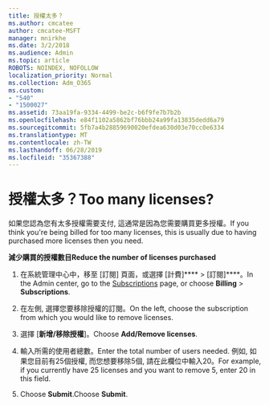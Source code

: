 ```yaml
---
title: 授權太多？
ms.author: cmcatee
author: cmcatee-MSFT
manager: mnirkhe
ms.date: 3/2/2018
ms.audience: Admin
ms.topic: article
ROBOTS: NOINDEX, NOFOLLOW
localization_priority: Normal
ms.collection: Adm_O365
ms.custom:
- "540"
- "1500027"
ms.assetid: 73aa19fa-9334-4499-be2c-b6f9fe7b7b2b
ms.openlocfilehash: e84f1102a5862bf76bbb24a99fa13835dedd6a79
ms.sourcegitcommit: 5fb7a4b28859690020efdea630d03e70cc0e6334
ms.translationtype: MT
ms.contentlocale: zh-TW
ms.lasthandoff: 06/28/2019
ms.locfileid: "35367388"
---
```

# <a name="too-many-licenses"></a><span data-ttu-id="22f26-102">授權太多？</span><span class="sxs-lookup"><span data-stu-id="22f26-102">Too many licenses?</span></span>

<span data-ttu-id="22f26-103">如果您認為您有太多授權需要支付, 這通常是因為您需要購買更多授權。</span><span class="sxs-lookup"><span data-stu-id="22f26-103">If you think you're being billed for too many licenses, this is usually due to having purchased more licenses then you need.</span></span>
  
 <span data-ttu-id="22f26-104">**減少購買的授權數目**</span><span class="sxs-lookup"><span data-stu-id="22f26-104">**Reduce the number of licenses purchased**</span></span>
  
1. <span data-ttu-id="22f26-105">在系統管理中心中，移至 [訂閱][](https://go.microsoft.com/fwlink/p/?linkid=842054) 頁面，或選擇 [計費]\*\*\*\* \> [訂閱]\*\*\*\*。</span><span class="sxs-lookup"><span data-stu-id="22f26-105">In the Admin center, go to the [Subscriptions](https://go.microsoft.com/fwlink/p/?linkid=842054) page, or choose **Billing** \> **Subscriptions**.</span></span>

2. <span data-ttu-id="22f26-106">在左側, 選擇您要移除授權的訂閱。</span><span class="sxs-lookup"><span data-stu-id="22f26-106">On the left, choose the subscription from which you would like to remove licenses.</span></span>

3. <span data-ttu-id="22f26-107">選擇 [**新增/移除授權**]。</span><span class="sxs-lookup"><span data-stu-id="22f26-107">Choose **Add/Remove licenses**.</span></span>

4. <span data-ttu-id="22f26-108">輸入所需的使用者總數。</span><span class="sxs-lookup"><span data-stu-id="22f26-108">Enter the total number of users needed.</span></span> <span data-ttu-id="22f26-109">例如, 如果您目前有25個授權, 而您想要移除5個, 請在此欄位中輸入20。</span><span class="sxs-lookup"><span data-stu-id="22f26-109">For example, if you currently have 25 licenses and you want to remove 5, enter 20 in this field.</span></span>

5. <span data-ttu-id="22f26-110">Choose **Submit**.</span><span class="sxs-lookup"><span data-stu-id="22f26-110">Choose **Submit**.</span></span>
